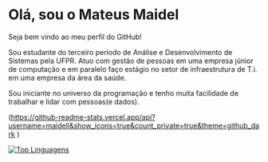 # Olá, sou o Mateus Maidel

Seja bem vindo ao meu perfil do GitHub!

Sou estudante do terceiro período de Análise e Desenvolvimento de Sistemas pela UFPR. 
Atuo com gestão de pessoas em uma empresa júnior de computação e em paralelo faço 
estágio no setor de infraestrutura de T.i. em uma empresa da área da saúde. 

Sou iniciante no universo da programação e tenho muita facilidade de trabalhar e lidar com pessoas(e dados).


(https://github-readme-stats.vercel.app/api?username=maidell&show_icons=true&count_private=true&theme=github_dark )


[![Top Linguagens](https://github-readme-stats.vercel.app/api/top-langs/?username=maidell&layout=compact&show_icons=true&theme=dracula)](https://github.com/anuraghazra/github-readme-stats)

